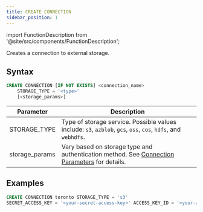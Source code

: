 ```yaml
---
title: CREATE CONNECTION
sidebar_position: 1
---
```

import FunctionDescription from '@site/src/components/FunctionDescription';

<FunctionDescription description="Introduced or updated: v1.2.208"/>

Creates a connection to external storage.

## Syntax

```sql
CREATE CONNECTION [IF NOT EXISTS] <connection_name> 
    STORAGE_TYPE = '<type>' 
    [<storage_params>]

```

| Parameter        | Description                                                                                                                                        |
|------------------|----------------------------------------------------------------------------------------------------------------------------------------------------|
| STORAGE_TYPE     | Type of storage service. Possible values include: `s3`, `azblob`, `gcs`, `oss`, `cos`, `hdfs`, and `webhdfs`.                                      |
| storage_params   | Vary based on storage type and authentication method. See [Connection Parameters](../../../13-sql-reference/51-connect-parameters.md) for details. |

## Examples

```sql
CREATE CONNECTION toronto STORAGE_TYPE = 's3' 
SECRET_ACCESS_KEY = '<your-secret-access-key>' ACCESS_KEY_ID = '<your-access-key-id>';
```